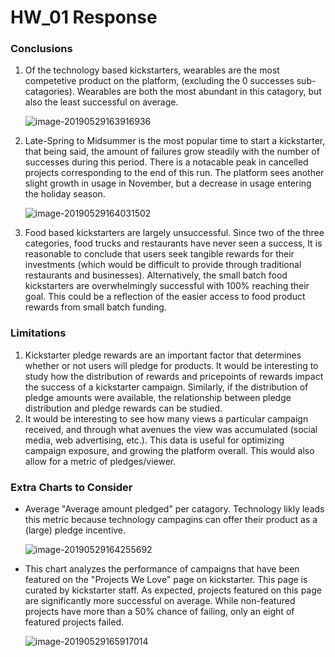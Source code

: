 # HW_01 Response

### Conclusions

1. Of the technology based kickstarters, wearables are the most competetive product on the platform, (excluding the 0 successes sub-catagories). Wearables are both the most abundant in this catagory, but also the least successful on average.

   ![image-20190529163916936](/Users/shujinkou/Code/bootcamp/Personal-DataViz/02-Homework/01-Excel/Instructions/01-excel-hw/sub-tech.png)

2. Late-Spring to Midsummer is the most popular time to start a kickstarter, that being said, the amount of failures grow steadily with the number of successes during this period. There is a notacable peak in cancelled projects corresponding to the end of this run. The platform sees another slight growth in usage in November, but a decrease in usage entering the holiday season.

   ![image-20190529164031502](/Users/shujinkou/Code/bootcamp/Personal-DataViz/02-Homework/01-Excel/Instructions/01-excel-hw/month_analysis.png)

3. Food based kickstarters are largely unsuccessful. Since two of the three categories, food trucks and restaurants have never seen a success, It is reasonable to conclude that  users seek tangible rewards for their investments (which would be difficult to provide through traditional restaurants and businesses). Alternatively, the small batch food kickstarters are overwhelmingly successful with 100% reaching their goal. This could be a reflection of the easier access to food product rewards from small batch funding. 



### Limitations

1. Kickstarter pledge rewards are an important factor that determines whether or not users will pledge for products. It would be interesting to study how the distribution of rewards and pricepoints of rewards impact the success of a kickstarter campaign. Similarly, if the distribution of pledge amounts were available, the relationship between pledge distribution and pledge rewards can be studied. 
2. It would be interesting to see how many views a particular campaign received, and through what avenues the view was accumulated (social media, web advertising, etc.). This data is useful for optimizing campaign exposure, and growing the platform overall. This would also allow for a metric of pledges/viewer.



### Extra Charts to Consider

* Average "Average amount pledged" per catagory. Technology likly leads this metric because technology campagins can offer their product as a (large) pledge incentive.

  ![image-20190529164255692](/Users/shujinkou/Code/bootcamp/Personal-DataViz/02-Homework/01-Excel/Instructions/01-excel-hw/avg_pledge.png)

* This chart analyzes the performance of campaigns that have been featured on the "Projects We Love" page on kickstarter. This page is curated by kickstarter staff. As expected, projects featured on this page are significantly more successful on average. While non-featured projects have more than a 50% chance of failing, only an eight of featured projects failed.

  ![image-20190529165917014](/Users/shujinkou/Code/bootcamp/Personal-DataViz/02-Homework/01-Excel/Instructions/01-excel-hw/staff_pick.png)

